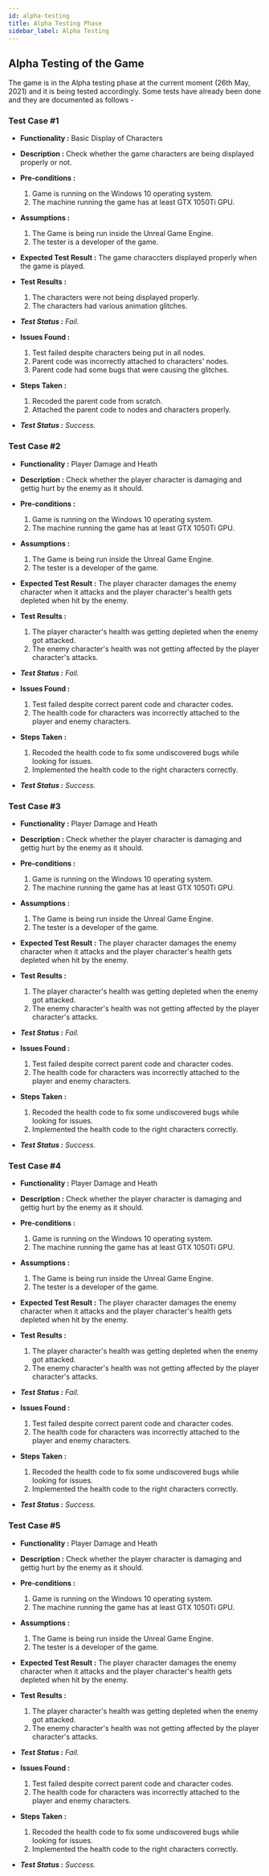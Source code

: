 ```yaml
---
id: alpha-testing
title: Alpha Testing Phase
sidebar_label: Alpha Testing
---
```


## Alpha Testing of the Game

The game is in the Alpha testing phase at the current moment (26th May, 2021) and it is being tested accordingly. Some tests have already been done and they are documented as follows -

### **Test Case #1**

- **Functionality :**  Basic Display of Characters
  
- **Description :** Check whether the game characters are being displayed properly or not.
  
- **Pre-conditions :**
  1. Game is running on the Windows 10 operating system.
  2. The machine running the game has at least GTX 1050Ti GPU.
  
- **Assumptions :**
  1. The Game is being run inside the Unreal Game Engine.
  2. The tester is a developer of the game.
  
- **Expected Test Result :** The game characcters displayed properly when the game is played.

- **Test Results :**
  1. The characters were not being displayed properly.
  2. The characters had various animation glitches.

- _**Test Status :** Fail._

- **Issues Found :**
  1. Test failed despite characters being put in all nodes.
  2. Parent code was incorrectly attached to characters' nodes.
  3. Parent code had some bugs that were causing the glitches.

- **Steps Taken :**
   1. Recoded the parent code from scratch.
   2. Attached the parent code to nodes and characters properly.

- _**Test Status :** Success._

### **Test Case #2**

- **Functionality :**  Player Damage and Heath

- **Description :** Check whether the player character is damaging and gettig hurt by the enemy as it should.

- **Pre-conditions :**
  1. Game is running on the Windows 10 operating system.
  2. The machine running the game has at least GTX 1050Ti GPU.

- **Assumptions :**
  1. The Game is being run inside the Unreal Game Engine.
  2. The tester is a developer of the game.

- **Expected Test Result :** The player character damages the enemy character when it attacks and the player character's health gets depleted when hit by the enemy.

- **Test Results :**
  1. The player character's health was getting depleted when the enemy got attacked.
  2. The enemy character's health was not getting affected by the player character's attacks.

- _**Test Status :** Fail._

- **Issues Found :**
  1. Test failed despite correct parent code and character codes.
  2. The health code for characters was incorrectly attached to the player and enemy characters.

- **Steps Taken :**
   1. Recoded the health code to fix some undiscovered bugs while looking for issues.
   2. Implemented the health code to the right characters correctly.
  
- _**Test Status :** Success._

### **Test Case #3**

- **Functionality :**  Player Damage and Heath

- **Description :** Check whether the player character is damaging and gettig hurt by the enemy as it should.

- **Pre-conditions :**
  1. Game is running on the Windows 10 operating system.
  2. The machine running the game has at least GTX 1050Ti GPU.

- **Assumptions :**
  1. The Game is being run inside the Unreal Game Engine.
  2. The tester is a developer of the game.

- **Expected Test Result :** The player character damages the enemy character when it attacks and the player character's health gets depleted when hit by the enemy.

- **Test Results :**
  1. The player character's health was getting depleted when the enemy got attacked.
  2. The enemy character's health was not getting affected by the player character's attacks.

- _**Test Status :** Fail._

- **Issues Found :**
  1. Test failed despite correct parent code and character codes.
  2. The health code for characters was incorrectly attached to the player and enemy characters.

- **Steps Taken :**
   1. Recoded the health code to fix some undiscovered bugs while looking for issues.
   2. Implemented the health code to the right characters correctly.
  
- _**Test Status :** Success._

### **Test Case #4**

- **Functionality :**  Player Damage and Heath

- **Description :** Check whether the player character is damaging and gettig hurt by the enemy as it should.

- **Pre-conditions :**
  1. Game is running on the Windows 10 operating system.
  2. The machine running the game has at least GTX 1050Ti GPU.

- **Assumptions :**
  1. The Game is being run inside the Unreal Game Engine.
  2. The tester is a developer of the game.

- **Expected Test Result :** The player character damages the enemy character when it attacks and the player character's health gets depleted when hit by the enemy.

- **Test Results :**
  1. The player character's health was getting depleted when the enemy got attacked.
  2. The enemy character's health was not getting affected by the player character's attacks.

- _**Test Status :** Fail._

- **Issues Found :**
  1. Test failed despite correct parent code and character codes.
  2. The health code for characters was incorrectly attached to the player and enemy characters.

- **Steps Taken :**
   1. Recoded the health code to fix some undiscovered bugs while looking for issues.
   2. Implemented the health code to the right characters correctly.
  
- _**Test Status :** Success._

### **Test Case #5**

- **Functionality :**  Player Damage and Heath

- **Description :** Check whether the player character is damaging and gettig hurt by the enemy as it should.

- **Pre-conditions :**
  1. Game is running on the Windows 10 operating system.
  2. The machine running the game has at least GTX 1050Ti GPU.

- **Assumptions :**
  1. The Game is being run inside the Unreal Game Engine.
  2. The tester is a developer of the game.

- **Expected Test Result :** The player character damages the enemy character when it attacks and the player character's health gets depleted when hit by the enemy.

- **Test Results :**
  1. The player character's health was getting depleted when the enemy got attacked.
  2. The enemy character's health was not getting affected by the player character's attacks.

- _**Test Status :** Fail._

- **Issues Found :**
  1. Test failed despite correct parent code and character codes.
  2. The health code for characters was incorrectly attached to the player and enemy characters.

- **Steps Taken :**
   1. Recoded the health code to fix some undiscovered bugs while looking for issues.
   2. Implemented the health code to the right characters correctly.
   
- _**Test Status :** Success._
